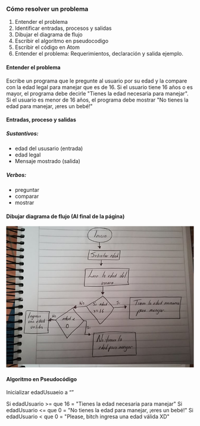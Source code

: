 ### Cómo resolver un problema
1. Entender el problema
2. Identificar entradas, procesos y salidas
3. Dibujar el diagrama de flujo
4. Escribir el algoritmo en pseudocodigo
5. Escribir el código en Atom
1. Entender el problema: Requerimientos, declaración y salida ejemplo.

#### Entender el problema
Escribe un programa que le pregunte al usuario por su edad y la compare con la edad legal para manejar que es de 16. Si el usuario tiene 16 años o es mayor, el programa debe decirle "Tienes la edad necesaria para manejar". Si el usuario es menor de 16 años, el programa debe mostrar "No tienes la edad para manejar, ¡eres un bebé!"

#### Entradas, proceso y salidas
##### Sustantivos:
* edad del ususario (entrada)
* edad legal
* Mensaje mostrado (salida)
##### Verbos:
* preguntar
* comparar
* mostrar

#### Dibujar diagrama de flujo (Al final de la página)

![](../DiagramaFlujo.jpg)



#### Algoritmo en Pseudocódigo

Inicializar edadUsuaeio a “”  

Si edadUsuario >= que 16 = "Tienes la edad necesaria para manejar"
Si edadUsuario <= que 0 = "No tienes la edad para manejar, ¡eres un bebé!"
Si edadUsuario < que 0 = "Please, bitch ingresa una edad válida XD"
